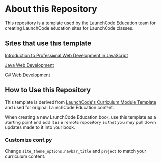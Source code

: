 # About this Repository

This repository is a template used by the LaunchCode Education team for creating LaunchCode education sites for LaunchCode classes. 

## Sites that use this template

[Introduction to Professional Web Development in JavaScript](https://education.launchcode.org/intro-to-professional-web-dev/)

[Java Web Development](https://education.launchcode.org/java-web-development/)

[C# Web Development](https://education.launchcode.org/csharp-web-development/)

## How to Use this Repository

This template is derived from [LaunchCode's Curriculum Module Template](https://github.com/LaunchCodeEducation/curriculum-module-template) and used for original LaunchCode Education content.

When creating a new LaunchCode Education book, use this template as a starting point and add it as a remote repository so that you may pull down updates made to it into your book. 

### Customize conf.py

Change ``site_theme_options.navbar_title`` and ``project`` to match your curriculum content.
